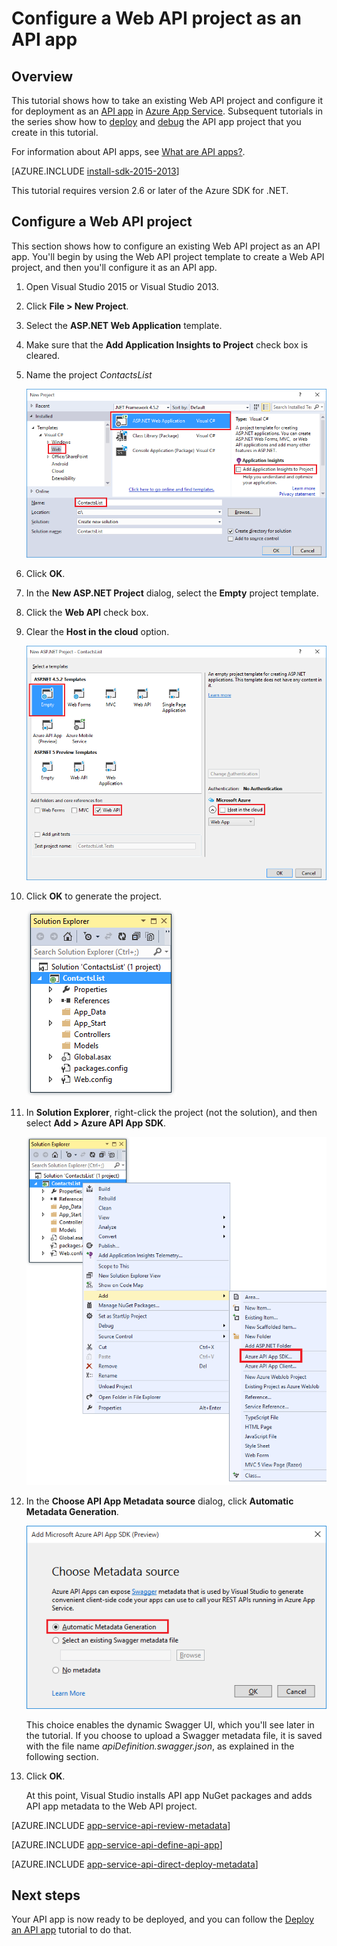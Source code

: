 <properties 
	pageTitle="Configure a Web API project as an API app" 
	description="Learn how to configure a Web API project as an API app, using Visual Studio 2013 " 
	services="app-service\api" 
	documentationCenter=".net" 
	authors="bradygaster" 
	manager="wpickett" 
	editor="jimbe"/>

<tags 
	ms.service="app-service-api" 
	ms.workload="web" 
	ms.tgt_pltfrm="dotnet" 
	ms.devlang="na" 
	ms.topic="article" 
	ms.date="08/14/2015" 
	ms.author="tdykstra"/>

# Configure a Web API project as an API app

## Overview

This tutorial shows how to take an existing Web API project and configure it for deployment as an [API app](app-service-api-apps-why-best-platform.md) in [Azure App Service](../app-service/app-service-value-prop-what-is.md). Subsequent tutorials in the series show how to [deploy](app-service-dotnet-deploy-api-app.md) and [debug](../app-service-dotnet-remotely-debug-api-app.md) the API app project that you create in this tutorial.

For information about API apps, see [What are API apps?](app-service-api-apps-why-best-platform.md).

[AZURE.INCLUDE [install-sdk-2015-2013](../../includes/install-sdk-2015-2013.md)]

This tutorial requires version 2.6 or later of the Azure SDK for .NET.

## Configure a Web API project 

This section shows how to configure an existing Web API project as an API app. You'll begin by using the Web API project template to create a Web API project, and then you'll configure it as an API app.

1. Open Visual Studio 2015 or Visual Studio 2013.

2. Click **File > New Project**. 

3. Select the **ASP.NET Web Application** template.

4. Make sure that the **Add Application Insights to Project** check box is cleared. 

4. Name the project *ContactsList*

	![](./media/app-service-dotnet-create-api-app-visual-studio/01-filenew-v3.png)

5. Click **OK**.

6. In the **New ASP.NET Project** dialog, select the **Empty** project template.

7. Click the **Web API** check box.

8. Clear the **Host in the cloud** option.

	![](./media/app-service-dotnet-create-api-app-visual-studio/webapinewproj.png)

9. Click **OK** to generate the project.

	![](./media/app-service-dotnet-create-api-app-visual-studio/sewebapi.png)

10. In **Solution Explorer**, right-click the project (not the solution), and then select **Add > Azure API App SDK**.

	![](./media/app-service-dotnet-create-api-app-visual-studio/addapiappsdk.png)

11. In the **Choose API App Metadata source** dialog, click **Automatic Metadata Generation**. 

	![](./media/app-service-dotnet-create-api-app-visual-studio/chooseswagger.png)

	This choice enables the dynamic Swagger UI, which you'll see later in the tutorial. If you choose to upload a Swagger metadata file, it is saved with the file name *apiDefinition.swagger.json*, as explained in the following section. 

12. Click **OK**. 
 
	At this point, Visual Studio installs API app NuGet packages and adds API app metadata to the Web API project.  

[AZURE.INCLUDE [app-service-api-review-metadata](../../includes/app-service-api-review-metadata.md)]

[AZURE.INCLUDE [app-service-api-define-api-app](../../includes/app-service-api-define-api-app.md)]

[AZURE.INCLUDE [app-service-api-direct-deploy-metadata](../../includes/app-service-api-direct-deploy-metadata.md)]

## Next steps

Your API app is now ready to be deployed, and you can follow the [Deploy an API app](app-service-dotnet-deploy-api-app.md) tutorial to do that.
 